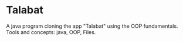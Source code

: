 # Talabat
A java program cloning the app "Talabat" using the OOP fundamentals. Tools and concepts: java, OOP, Files.
